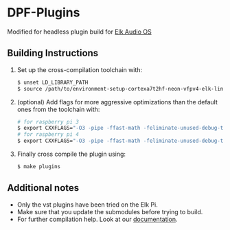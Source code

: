 # DPF-Plugins

Modified for headless plugin build for [Elk Audio OS](https://elk.audio)

## Building Instructions

1. Set up the cross-compilation toolchain with:

   ```bash
   $ unset LD_LIBRARY_PATH
   $ source /path/to/environment-setup-cortexa7t2hf-neon-vfpv4-elk-linux-gnueabi
   ```

2. (optional) Add flags for more aggressive optimizations than the default ones from the toolchain with:

   ```bash
   # for raspberry pi 3
   $ export CXXFLAGS="-O3 -pipe -ffast-math -feliminate-unused-debug-types -funroll-loops -mvectorize-with-neon-quad"
   # for raspberry pi 4
   $ export CXXFLAGS="-O3 -pipe -ffast-math -feliminate-unused-debug-types -funroll-loops"
   ```

3. Finally cross compile the plugin using:

   ```bash
   $ make plugins
   ```

## Additional notes

* Only the vst plugins have been tried on the Elk Pi.
* Make sure that you update the submodules before trying to build.
* For further compilation help. Look at our [documentation](https://github.com/elk-audio/elk-docs/blob/master/documents/building_plugins_for_elk.md).
